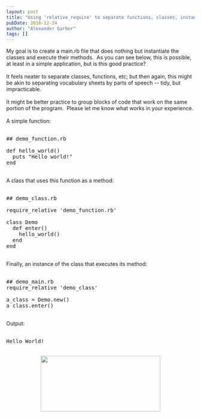```yaml
---
layout: post
title: "Using 'relative_require' to separate functions, classes, instantiation"
pubDate: 2016-12-24
author: "Alexander Garber"
tags: []
---
```


<div dir="ltr" style="text-align: left;" trbidi="on">My goal is to create a main.rb file that does nothing but instantiate the classes and execute their methods.  As you can see below, this is possible, at least in a simple application,
        but is this good practice?<br><br>It feels neater to separate classes, functions, etc; but then again, this might be akin to separating vocabulary sheets by parts of speech -- tidy, but impracticable.<br><br>It might be better
        practice to group blocks of code that work on the same portion of the program.  Please let me know what works in your experience. <br><br>A simple function:<br><br>
        <pre class="brush:ruby">## demo_function.rb<br><br>def hello_world()<br>  puts "Hello world!"<br>end<br></pre>
<br>A class that uses this function as a method:<br><br>
        <pre class="brush:ruby">## demo_class.rb<br><br>require_relative 'demo_function.rb'<br><br>class Demo<br>  def enter()<br>    hello_world()<br>  end<br>end<br></pre>
<br>Finally, an instance of the class that executes its
        method:<br><br>
        <pre class="brush:ruby">## demo_main.rb<br>require_relative 'demo_class'<br><br>a_class = Demo.new()<br>a_class.enter()<br></pre>
<br>Output:<br><br>
        <pre class="brush:plain">Hello World! </pre>
        <div dir="ltr" style="text-align: left;" trbidi="on">
<br>
          <div class="separator" style="clear: both; text-align: center;"><a href="https://3.bp.blogspot.com/-KZDDiTuWL-A/WF3-70mJZSI/AAAAAAAALoQ/4OH-GgwwzF4TWRnGclbs87OB4Xh3QrvTQCPcB/s1600/relative_require.png" imageanchor="1" style="margin-left: 1em; margin-right: 1em;"><img border="0" height="149" src="https://3.bp.blogspot.com/-KZDDiTuWL-A/WF3-70mJZSI/AAAAAAAALoQ/4OH-GgwwzF4TWRnGclbs87OB4Xh3QrvTQCPcB/s320/relative_require.png" width="320"></a></div>
<br>
        </div>
      </div>
